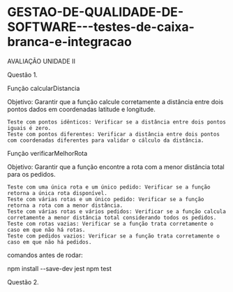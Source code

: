 # GESTAO-DE-QUALIDADE-DE-SOFTWARE---testes-de-caixa-branca-e-integracao
AVALIAÇÃO UNIDADE II

Questão 1.

Função calcularDistancia

Objetivo: Garantir que a função calcule corretamente a distância entre dois pontos dados em coordenadas latitude e longitude.

    Teste com pontos idênticos: Verificar se a distância entre dois pontos iguais é zero.
    Teste com pontos diferentes: Verificar a distância entre dois pontos com coordenadas diferentes para validar o cálculo da distância.
    

Função verificarMelhorRota

Objetivo: Garantir que a função encontre a rota com a menor distância total para os pedidos.

    Teste com uma única rota e um único pedido: Verificar se a função retorna a única rota disponível.
    Teste com várias rotas e um único pedido: Verificar se a função retorna a rota com a menor distância.
    Teste com várias rotas e vários pedidos: Verificar se a função calcula corretamente a menor distância total considerando todos os pedidos.
    Teste com rotas vazias: Verificar se a função trata corretamente o caso em que não há rotas.
    Teste com pedidos vazios: Verificar se a função trata corretamente o caso em que não há pedidos.


comandos antes de rodar: 

npm install --save-dev jest
npm test

Questão 2.


